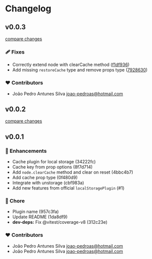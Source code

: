 # Changelog


## v0.0.3

[compare changes](https://github.com/JoaoPedroAS51/formkit-cache-plugin/compare/v0.0.2...v0.0.3)

### 🩹 Fixes

- Correctly extend node with clearCache method ([f1df936](https://github.com/JoaoPedroAS51/formkit-cache-plugin/commit/f1df936))
- Add missing `restoreCache` type and remove props type ([7928630](https://github.com/JoaoPedroAS51/formkit-cache-plugin/commit/7928630))

### ❤️ Contributors

- João Pedro Antunes Silva <joao-pedroas@hotmail.com>

## v0.0.2

[compare changes](https://github.com/JoaoPedroAS51/formkit-cache-plugin/compare/v0.0.1...v0.0.2)

## v0.0.1


### 🚀 Enhancements

- Cache plugin for local storage (34222fc)
- Cache key from prop options (8f7d714)
- Add `node.clearCache` method and clear on reset (4bbc4b7)
- Add cache prop type (0f480d9)
- Integrate with unstorage (cbf983a)
- Add new features from official `localStoragePlugin` (#1)

### 🏡 Chore

- Plugin name (957c3fa)
- Update README (1da8df9)
- **dev-deps:** Fix @vitest/coverage-v8 (312c23e)

### ❤️  Contributors

- João Pedro Antunes Silva <joao-pedroas@hotmail.com>
- João Pedro Antunes Silva <joao-pedroas@hotmail.com>

